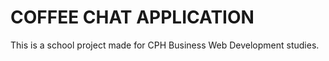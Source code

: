 # COFFEE CHAT APPLICATION

This is a school project made for CPH Business Web Development studies.

